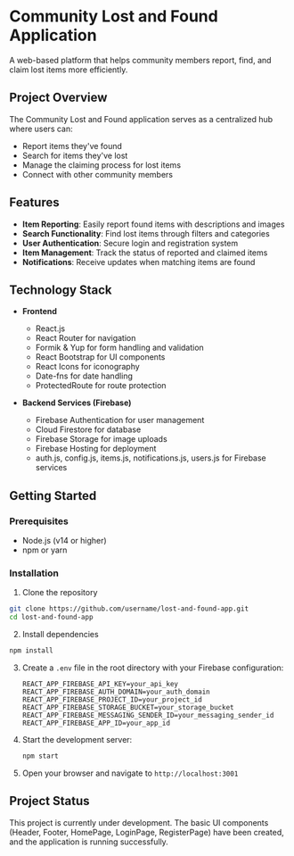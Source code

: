 # Community Lost and Found Application

A web-based platform that helps community members report, find, and claim lost items more efficiently.

## Project Overview

The Community Lost and Found application serves as a centralized hub where users can:
- Report items they've found
- Search for items they've lost
- Manage the claiming process for lost items
- Connect with other community members

## Features

- **Item Reporting**: Easily report found items with descriptions and images
- **Search Functionality**: Find lost items through filters and categories
- **User Authentication**: Secure login and registration system
- **Item Management**: Track the status of reported and claimed items
- **Notifications**: Receive updates when matching items are found

## Technology Stack

- **Frontend**
  - React.js
  - React Router for navigation
  - Formik & Yup for form handling and validation
  - React Bootstrap for UI components
  - React Icons for iconography
  - Date-fns for date handling
  - ProtectedRoute for route protection

- **Backend Services (Firebase)**
  - Firebase Authentication for user management
  - Cloud Firestore for database
  - Firebase Storage for image uploads
  - Firebase Hosting for deployment
  - auth.js, config.js, items.js, notifications.js, users.js for Firebase services

## Getting Started

### Prerequisites
- Node.js (v14 or higher)
- npm or yarn

### Installation

1. Clone the repository
```bash
git clone https://github.com/username/lost-and-found-app.git
cd lost-and-found-app
```

2. Install dependencies
```bash
npm install
```

3. Create a `.env` file in the root directory with your Firebase configuration:
   ```
   REACT_APP_FIREBASE_API_KEY=your_api_key
   REACT_APP_FIREBASE_AUTH_DOMAIN=your_auth_domain
   REACT_APP_FIREBASE_PROJECT_ID=your_project_id
   REACT_APP_FIREBASE_STORAGE_BUCKET=your_storage_bucket
   REACT_APP_FIREBASE_MESSAGING_SENDER_ID=your_messaging_sender_id
   REACT_APP_FIREBASE_APP_ID=your_app_id
   ```

4. Start the development server:
   ```bash
   npm start
   ```

5. Open your browser and navigate to `http://localhost:3001`

## Project Status

This project is currently under development. The basic UI components (Header, Footer, HomePage, LoginPage, RegisterPage) have been created, and the application is running successfully.
